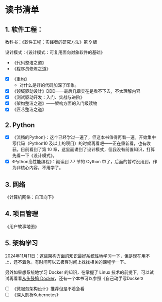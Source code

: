# 读书清单

## 1. 软件工程：

教科书：《软件工程：实践者的研究方法》第 9 版

设计模式：《设计模式：可复用面向对象软件的基础》

- 《代码整洁之道》
- 《程序员修炼之道》
- [x] 《重构》
  - 对什么是好的代码加深了印象。
- [x] 《领域驱动设计》DDD——最后几章实在是看不下去，不太理解内容
- [x] 《测试驱动开发：入门、实战与进阶》
- [x] 《架构整洁之道》——架构方面的入门级读物
- [x] 《匠艺整洁之道》

## 2. Python

- [x] 《流畅的Python》：这个已经学过一遍了，但这本书值得再看一遍。开始集中写代码（Python10 及以上的项目）的时候再看吧——正在重新看，也有收获。目前看到了第 10 章，这里面讲到了设计模式，但我没有前置知识，打算先看一下《设计模式》。
- [x] 《Python高性能编程》：阅读到 7.7 节的 Cython 中了，后面的暂时没用到，作为非核心内容，不用学了。

## 3. 网络

《计算机网络：自顶向下》

## 4. 项目管理

《用户故事地图》

## 5. 架构学习

2024年11月11日：这些架构方面的知识最好系统性地学习一下，但是现在用不上，还不着急。有时间可以去极客时间上找找相关的课程学一下。

另外如果想系统地学习 Docker 的知识，在掌握了 Linux 技术的前提下，可以试试再看看[从头鼓捣 Docker]( <https://github.com/Fewbytes/rubber-docker/tree/master>)，还有一个本书可以参照《自己动手写Docker》

- [ ] 《微服务架构设计》推荐但是不着急看
- [ ] 《深入剖析Kubernetes》
